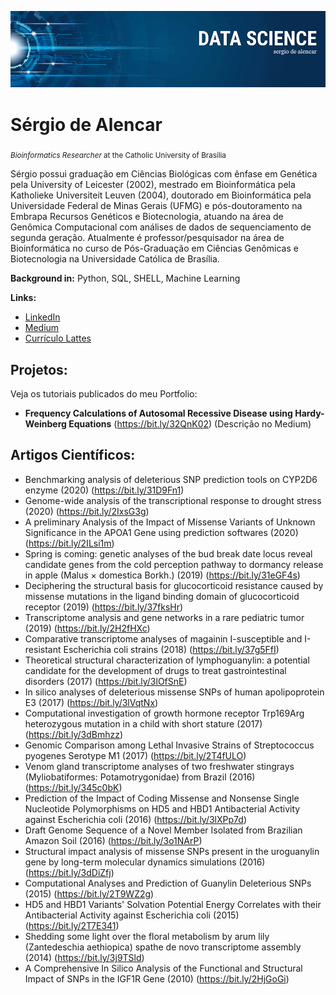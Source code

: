 
<p align="center">
	<img src="https://github.com/sergiodealencar/sergiodealencar/blob/master/banner.png">
</p>

# Sérgio de Alencar
<sub>*Bioinformatics Researcher* at the Catholic University of Brasília</sub>

Sérgio possui graduação em Ciências Biológicas com ênfase em Genética pela University of Leicester (2002), mestrado em Bioinformática pela Katholieke Universiteit Leuven (2004), doutorado em Bioinformática pela Universidade Federal de Minas Gerais (UFMG) e pós-doutoramento na Embrapa Recursos Genéticos e Biotecnologia, atuando na área de Genômica Computacional com análises de dados de sequenciamento de segunda geração. Atualmente é professor/pesquisador na área de Bioinformática no curso de Pós-Graduação em Ciências Genômicas e Biotecnologia na Universidade Católica de Brasília.

**Background in:** Python, SQL, SHELL, Machine Learning

**Links:**
* [LinkedIn](https://bit.ly/2QO3nLd)
* [Medium](https://medium.com/@sergiodealencar)
* [Currículo Lattes](http://lattes.cnpq.br/7981398735404589)


## Projetos:
Veja os tutoriais publicados do meu Portfolio:

* **Frequency Calculations of Autosomal Recessive Disease using Hardy-Weinberg Equations** (https://bit.ly/32QnK02) (Descrição no Medium)


## Artigos Científicos:

* Benchmarking analysis of deleterious SNP prediction tools on CYP2D6 enzyme (2020) (https://bit.ly/31D9Fn1)
* Genome-wide analysis of the transcriptional response to drought stress (2020) (https://bit.ly/2IxsG3g)
* A preliminary Analysis of the Impact of Missense Variants of Unknown Significance in the APOA1 Gene using prediction softwares (2020) (https://bit.ly/2ILsi1m)
* Spring is coming: genetic analyses of the bud break date locus reveal candidate genes from the cold perception pathway to dormancy release in apple (Malus × domestica Borkh.) (2019) (https://bit.ly/31eGF4s)
* Deciphering the structural basis for glucocorticoid resistance caused by missense mutations in the ligand binding domain of glucocorticoid receptor (2019) (https://bit.ly/37fksHr)
* Transcriptome analysis and gene networks in a rare pediatric tumor (2019) (https://bit.ly/2H2fHXc)
* Comparative transcriptome analyses of magainin I-susceptible and I-resistant Escherichia coli strains (2018) (https://bit.ly/37g5FfI)
* Theoretical structural characterization of lymphoguanylin: a potential candidate for the development of drugs to treat gastrointestinal disorders (2017) (https://bit.ly/3lOfSnE)
* In silico analyses of deleterious missense SNPs of human apolipoprotein E3 (2017) (https://bit.ly/3lVqtNx)
* Computational investigation of growth hormone receptor Trp169Arg heterozygous mutation in a child with short stature (2017) (https://bit.ly/3dBmhzz)
* Genomic Comparison among Lethal Invasive Strains of Streptococcus pyogenes Serotype M1 (2017) (https://bit.ly/2T4fULO)
* Venom gland transcriptome analyses of two freshwater stingrays (Myliobatiformes: Potamotrygonidae) from Brazil (2016) (https://bit.ly/345c0bK)
* Prediction of the Impact of Coding Missense and Nonsense Single Nucleotide Polymorphisms on HD5 and HBD1 Antibacterial Activity against Escherichia coli (2016) (https://bit.ly/3lXPp7d)
* Draft Genome Sequence of a Novel Member Isolated from Brazilian Amazon Soil (2016) (https://bit.ly/3o1NArP)
* Structural impact analysis of missense SNPs present in the uroguanylin gene by long-term molecular dynamics simulations (2016) (https://bit.ly/3dDiZfj)
* Computational Analyses and Prediction of Guanylin Deleterious SNPs (2015) (https://bit.ly/2T9WZ2g)
* HD5 and HBD1 Variants' Solvation Potential Energy Correlates with their Antibacterial Activity against Escherichia coli (2015) (https://bit.ly/2T7E341)
* Shedding some light over the floral metabolism by arum lily (Zantedeschia aethiopica) spathe de novo transcriptome assembly (2014) (https://bit.ly/3j9TSld)
* A Comprehensive In Silico Analysis of the Functional and Structural Impact of SNPs in the IGF1R Gene (2010) (https://bit.ly/2HjGoGi)
